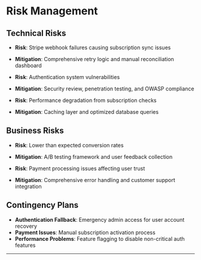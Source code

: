 # Risk Management

## Technical Risks
- **Risk**: Stripe webhook failures causing subscription sync issues
- **Mitigation**: Comprehensive retry logic and manual reconciliation dashboard

- **Risk**: Authentication system vulnerabilities
- **Mitigation**: Security review, penetration testing, and OWASP compliance

- **Risk**: Performance degradation from subscription checks
- **Mitigation**: Caching layer and optimized database queries

## Business Risks
- **Risk**: Lower than expected conversion rates
- **Mitigation**: A/B testing framework and user feedback collection

- **Risk**: Payment processing issues affecting user trust
- **Mitigation**: Comprehensive error handling and customer support integration

## Contingency Plans
- **Authentication Fallback**: Emergency admin access for user account recovery
- **Payment Issues**: Manual subscription activation process
- **Performance Problems**: Feature flagging to disable non-critical auth features

---
